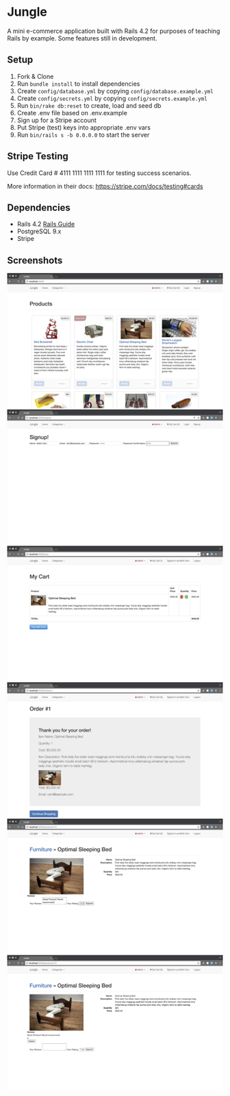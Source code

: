 # Jungle

A mini e-commerce application built with Rails 4.2 for purposes of teaching Rails by example. Some features still in development.


## Setup

1. Fork & Clone
2. Run `bundle install` to install dependencies
3. Create `config/database.yml` by copying `config/database.example.yml`
4. Create `config/secrets.yml` by copying `config/secrets.example.yml`
5. Run `bin/rake db:reset` to create, load and seed db
6. Create .env file based on .env.example
7. Sign up for a Stripe account
8. Put Stripe (test) keys into appropriate .env vars
9. Run `bin/rails s -b 0.0.0.0` to start the server

## Stripe Testing

Use Credit Card # 4111 1111 1111 1111 for testing success scenarios.

More information in their docs: <https://stripe.com/docs/testing#cards>

## Dependencies

* Rails 4.2 [Rails Guide](http://guides.rubyonrails.org/v4.2/)
* PostgreSQL 9.x
* Stripe

## Screenshots

![Home Page](https://github.com/mcemolcusenler/jungle-rails/blob/master/docs/Home-Page.png)
![Sign Up Page](https://github.com/mcemolcusenler/jungle-rails/blob/master/docs/SignUp-Page.png)
![Adding an Item to the Cart](https://github.com/mcemolcusenler/jungle-rails/blob/master/docs/Adding-to-Cart.png)
![Placing an Order](https://github.com/mcemolcusenler/jungle-rails/blob/master/docs/Placing-Order.png)
![Submitting a Product Review](https://github.com/mcemolcusenler/jungle-rails/blob/master/docs/Submitting-Review.png)
![Displaying Product Reviews](https://github.com/mcemolcusenler/jungle-rails/blob/master/docs/Displaying-Review.png)
